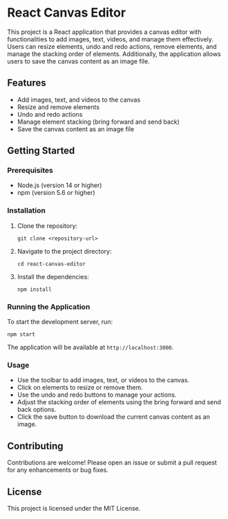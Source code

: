 # React Canvas Editor

This project is a React application that provides a canvas editor with functionalities to add images, text, videos, and manage them effectively. Users can resize elements, undo and redo actions, remove elements, and manage the stacking order of elements. Additionally, the application allows users to save the canvas content as an image file.

## Features

- Add images, text, and videos to the canvas
- Resize and remove elements
- Undo and redo actions
- Manage element stacking (bring forward and send back)
- Save the canvas content as an image file

## Getting Started

### Prerequisites

- Node.js (version 14 or higher)
- npm (version 5.6 or higher)

### Installation

1. Clone the repository:

   ```
   git clone <repository-url>
   ```

2. Navigate to the project directory:

   ```
   cd react-canvas-editor
   ```

3. Install the dependencies:

   ```
   npm install
   ```

### Running the Application

To start the development server, run:

```
npm start
```

The application will be available at `http://localhost:3000`.

### Usage

- Use the toolbar to add images, text, or videos to the canvas.
- Click on elements to resize or remove them.
- Use the undo and redo buttons to manage your actions.
- Adjust the stacking order of elements using the bring forward and send back options.
- Click the save button to download the current canvas content as an image.

## Contributing

Contributions are welcome! Please open an issue or submit a pull request for any enhancements or bug fixes.

## License

This project is licensed under the MIT License.